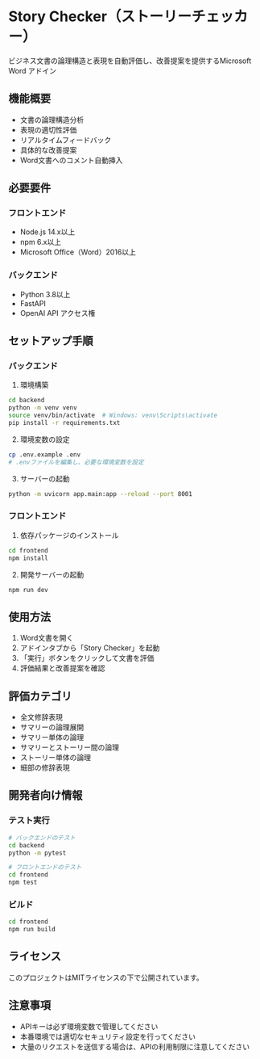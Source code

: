 # Story Checker（ストーリーチェッカー）

ビジネス文書の論理構造と表現を自動評価し、改善提案を提供するMicrosoft Word アドイン

## 機能概要

- 文書の論理構造分析
- 表現の適切性評価
- リアルタイムフィードバック
- 具体的な改善提案
- Word文書へのコメント自動挿入

## 必要要件

### フロントエンド
- Node.js 14.x以上
- npm 6.x以上
- Microsoft Office（Word）2016以上

### バックエンド
- Python 3.8以上
- FastAPI
- OpenAI API アクセス権

## セットアップ手順

### バックエンド

1. 環境構築
```bash
cd backend
python -m venv venv
source venv/bin/activate  # Windows: venv\Scripts\activate
pip install -r requirements.txt
```

2. 環境変数の設定
```bash
cp .env.example .env
# .envファイルを編集し、必要な環境変数を設定
```

3. サーバーの起動
```bash
python -m uvicorn app.main:app --reload --port 8001
```

### フロントエンド

1. 依存パッケージのインストール
```bash
cd frontend
npm install
```

2. 開発サーバーの起動
```bash
npm run dev
```

## 使用方法

1. Word文書を開く
2. アドインタブから「Story Checker」を起動
3. 「実行」ボタンをクリックして文書を評価
4. 評価結果と改善提案を確認

## 評価カテゴリ

- 全文修辞表現
- サマリーの論理展開
- サマリー単体の論理
- サマリーとストーリー間の論理
- ストーリー単体の論理
- 細部の修辞表現

## 開発者向け情報

### テスト実行
```bash
# バックエンドのテスト
cd backend
python -m pytest

# フロントエンドのテスト
cd frontend
npm test
```

### ビルド
```bash
cd frontend
npm run build
```

## ライセンス

このプロジェクトはMITライセンスの下で公開されています。

## 注意事項

- APIキーは必ず環境変数で管理してください
- 本番環境では適切なセキュリティ設定を行ってください
- 大量のリクエストを送信する場合は、APIの利用制限に注意してください 
